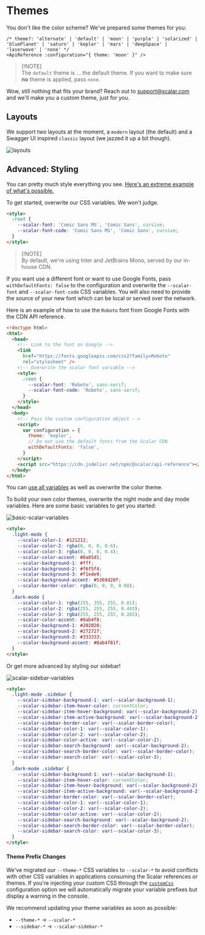# Themes

You don't like the color scheme? We've prepared some themes for you:

```vue
/* theme?: 'alternate' | 'default' | 'moon' | 'purple' | 'solarized' |
'bluePlanet' | 'saturn' | 'kepler' | 'mars' | 'deepSpace' | 'laserwave' | 'none' */
<ApiReference :configuration="{ theme: 'moon' }" />
```

> [!NOTE]\
> The `default` theme is … the default theme.
> If you want to make sure **no** theme is applied, pass `none`.

Wow, still nothing that fits your brand? Reach out to <support@scalar.com> and we'll make you a custom theme, just for you.

## Layouts

We support two layouts at the moment, a `modern` layout (the default) and a Swagger UI inspired
`classic` layout (we jazzed it up a bit though).

![layouts](https://github.com/scalar/scalar/assets/6374090/a28b89e0-8d3b-477f-a02f-bcf39f7830f0)

## Advanced: Styling

You can pretty much style everything you see.
[Here's an extreme example of what's possible.](https://windows98.apidocumentation.com/)

To get started, overwrite our CSS variables. We won't judge.

```html
<style>
  :root {
    --scalar-font: 'Comic Sans MS', 'Comic Sans', cursive;
    --scalar-font-code: 'Comic Sans MS', 'Comic Sans', cursive;
  }
</style>
```

> [!NOTE]\
> By default, we're using Inter and JetBrains Mono, served by our in-house CDN.

If you want use a different font or want to use Google Fonts, pass `withDefaultFonts: false` to the configuration and overwrite the `--scalar-font` and `--scalar-font-code` CSS variables. You will also need to provide the source of your new font which can be local or served over the network.

Here is an example of how to use the `Roboto` font from Google Fonts with the CDN API reference.

```html
<!doctype html>
<html>
  <head>
    <!-- Link to the font on Google -->
    <link
      href="https://fonts.googleapis.com/css2?family=Roboto"
      rel="stylesheet" />
    <!-- Overwrite the scalar font variable -->
    <style>
      :root {
        --scalar-font: 'Roboto', sans-serif;
        --scalar-font-code: 'Roboto', sans-serif;
      }
    </style>
  </head>
  <body>
    <!-- Pass the custom configuration object -->
    <script>
      var configuration = {
        theme: 'kepler',
        // Do not use the default fonts from the Scalar CDN
        withDefaultFonts: 'false',
      }
    </script>
    <script src="https://cdn.jsdelivr.net/npm/@scalar/api-reference"></script>
  </body>
</html>
```

You can [use all variables](https://github.com/scalar/scalar/blob/main/packages/themes/src/base/variables.css) as well as overwrite the color theme.

To build your own color themes, overwrite the night mode and day mode variables.
Here are some basic variables to get you started:

![basic-scalar-variables](https://github.com/scalar/scalar/assets/6374090/f49256c4-4623-4797-87a1-24bdbc9b17fd)

```html
<style>
  .light-mode {
    --scalar-color-1: #121212;
    --scalar-color-2: rgba(0, 0, 0, 0.6);
    --scalar-color-3: rgba(0, 0, 0, 0.4);
    --scalar-color-accent: #0a85d1;
    --scalar-background-1: #fff;
    --scalar-background-2: #f6f5f4;
    --scalar-background-3: #f1ede9;
    --scalar-background-accent: #5369d20f;
    --scalar-border-color: rgba(0, 0, 0, 0.08);
  }
  .dark-mode {
    --scalar-color-1: rgba(255, 255, 255, 0.81);
    --scalar-color-2: rgba(255, 255, 255, 0.443);
    --scalar-color-3: rgba(255, 255, 255, 0.282);
    --scalar-color-accent: #8ab4f8;
    --scalar-background-1: #202020;
    --scalar-background-2: #272727;
    --scalar-background-3: #333333;
    --scalar-background-accent: #8ab4f81f;
  }
</style>
```

Or get more advanced by styling our sidebar!

![scalar-sidebar-variables](https://github.com/scalar/scalar/assets/6374090/5b1f0211-5c09-4092-a882-03d8241ad428)

```html
<style>
  .light-mode .sidebar {
    --scalar-sidebar-background-1: var(--scalar-background-1);
    --scalar-sidebar-item-hover-color: currentColor;
    --scalar-sidebar-item-hover-background: var(--scalar-background-2);
    --scalar-sidebar-item-active-background: var(--scalar-background-2);
    --scalar-sidebar-border-color: var(--scalar-border-color);
    --scalar-sidebar-color-1: var(--scalar-color-1);
    --scalar-sidebar-color-2: var(--scalar-color-2);
    --scalar-sidebar-color-active: var(--scalar-color-2);
    --scalar-sidebar-search-background: var(--scalar-background-2);
    --scalar-sidebar-search-border-color: var(--scalar-border-color);
    --scalar-sidebar-search-color: var(--scalar-color-3);
  }
  .dark-mode .sidebar {
    --scalar-sidebar-background-1: var(--scalar-background-1);
    --scalar-sidebar-item-hover-color: currentColor;
    --scalar-sidebar-item-hover-background: var(--scalar-background-2);
    --scalar-sidebar-item-active-background: var(--scalar-background-2);
    --scalar-sidebar-border-color: var(--scalar-border-color);
    --scalar-sidebar-color-1: var(--scalar-color-1);
    --scalar-sidebar-color-2: var(--scalar-color-2);
    --scalar-sidebar-color-active: var(--scalar-color-2);
    --scalar-sidebar-search-background: var(--scalar-background-2);
    --scalar-sidebar-search-border-color: var(--scalar-border-color);
    --scalar-sidebar-search-color: var(--scalar-color-3);
  }
</style>
```

#### Theme Prefix Changes

We've migrated our `--theme-*` CSS variables to `--scalar-*` to avoid conflicts with other CSS variables in
applications consuming the Scalar references or themes.
If you're injecting your custom CSS through the [`customCss`](https://guides.scalar.com/scalar/scalar-api-references/configuration) configuration option we will automatically
migrate your variable prefixes but display a warning in the console.

We recommend updating your theme variables as soon as possible:

- `--theme-*` → `--scalar-*`
- `--sidebar-*` → `--scalar-sidebar-*`

